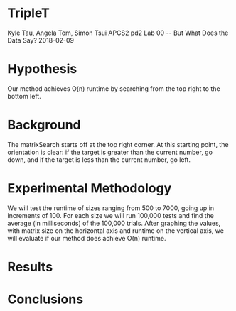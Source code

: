 # TripleT

Kyle Tau, Angela Tom, Simon Tsui
APCS2 pd2
Lab 00 -- But What Does the Data Say?
2018-02-09

# Hypothesis
Our method achieves O(n) runtime by searching from the top right to the bottom left.

# Background
The matrixSearch starts off at the top right corner. At this starting point, the orientation is clear: if the target is greater than the current number, go down, and if the target is less than the current number, go left. 

# Experimental Methodology
We will test the runtime of sizes ranging from 500 to 7000, going up in increments of 100.
For each size we will run 100,000 tests and find the average (in milliseconds) of the 100,000 trials.
After graphing the values, with matrix size on the horizontal axis and runtime on the vertical axis, we will evaluate if our method does achieve O(n) runtime. 

# Results

# Conclusions
